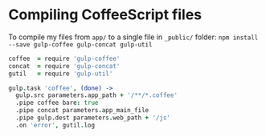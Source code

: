 # Compiling CoffeeScript files

To compile my files from `app/` to a single file in `_public/` folder:
`npm install --save gulp-coffee gulp-concat gulp-util`
```coffee
coffee  = require 'gulp-coffee'
concat  = require 'gulp-concat'
gutil   = require 'gulp-util'

gulp.task 'coffee', (done) ->
  gulp.src parameters.app_path + '/**/*.coffee'
  .pipe coffee bare: true
  .pipe concat parameters.app_main_file
  .pipe gulp.dest parameters.web_path + '/js'
  .on 'error', gutil.log
```

